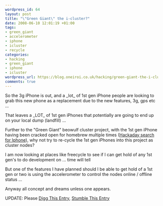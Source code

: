 ```yaml
--- 
wordpress_id: 64
layout: post
title: "\"Green Giant\" the i-cluster?"
date: 2008-06-10 12:01:19 +01:00
tags: 
- green_giant
- accelerometer
- iphone
- icluster
- recycle
categories: 
- hacking
- green_giant
- iphone
- icluster
wordpress_url: https://blog.oneiroi.co.uk/hacking/green-giant-the-i-cluster
comments: true
---
```

<p>So the 3g iPhone is out, and a _lot_ of 1st gen iPhone people are looking to grab this new phone as a replacement due to the new features, 3g, gps etc ...</p>
<p>That leaves a _LOT_ of 1st gen iPhones that potentially are going to end up on your local dump (landfill) ...</p>
<p>Further to the "Green Giant" beowulf cluster project, with the 1st gen iPhone having been cracked open for homebrew multiple times (<a href="https://www.hackaday.com/search/?q=iPhone">Hackaday search for Iphone</a>), why not try to re-cycle the 1st gen iPhones into this project as cluster nodes?</p>
<p>I am now looking at places like freecycle to see if I can get hold of any 1st gen's to do development on ... time will tell</p>
<p>But one of the features I have planned should I be able to get hold of a 1st gen or two is using the accelerometer to control the nodes online / offline status ...</p>
<p>Anyway all concept and dreams unless one appears.</p>
<p>UPDATE: Please <a href="https://digg.com/apple/Green_Giant_the_i_cluster_Saiweb">Digg This Entry</a>, <a href="https://www.stumbleupon.com/url/blog.oneiroi.co.uk/hacking/green-giant-the-i-cluster">Stumble This Entry</a></p>
